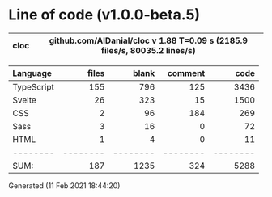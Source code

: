 # Line of code (v1.0.0-beta.5)

cloc|github.com/AlDanial/cloc v 1.88  T=0.09 s (2185.9 files/s, 80035.2 lines/s)
--- | ---

Language|files|blank|comment|code
:-------|-------:|-------:|-------:|-------:
TypeScript|155|796|125|3436
Svelte|26|323|15|1500
CSS|2|96|184|269
Sass|3|16|0|72
HTML|1|4|0|11
--------|--------|--------|--------|--------
SUM:|187|1235|324|5288

Generated (11 Feb 2021 18:44:20)
